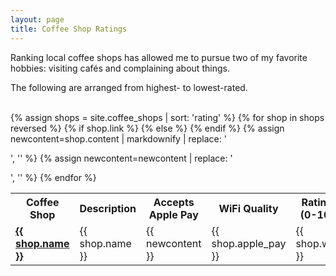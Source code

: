 ```yaml
---
layout: page
title: Coffee Shop Ratings
---
```


Ranking local coffee shops has allowed me to pursue two of my favorite hobbies: visiting cafés and complaining about things.

The following are arranged from highest- to lowest-rated.
<br><br>

<table class="coffee-shops">
<!--Headers-->
<tr>
<th>Coffee Shop</th>
<th>Description</th>
<th>Accepts Apple Pay</th>
<th>WiFi Quality</th>
<th>Rating (0-10)</th>
</tr>
<!--One row per coffee shop-->
{% assign shops = site.coffee_shops | sort: 'rating' %}
{% for shop in shops reversed %}
<tr>
    {% if shop.link %}
        <td><b><a href="{{ shop.link }}">{{ shop.name }}</a></b></td>
    {% else %}
        <td>{{ shop.name }}</td>
    {% endif %}
    <!--The content comes in with <p> tags that mess up formatting. Remove-->
    {% assign newcontent=shop.content | markdownify | replace: '<p>', '' %}
    {% assign newcontent=newcontent | replace: '</p>', '' %}
    <td>{{ newcontent }}</td>
    <td>{{ shop.apple_pay }}</td>
    <td>{{ shop.wifi }}</td>
    <td>{{ shop.rating }}</td>
</tr>
{% endfor %}
</table>

